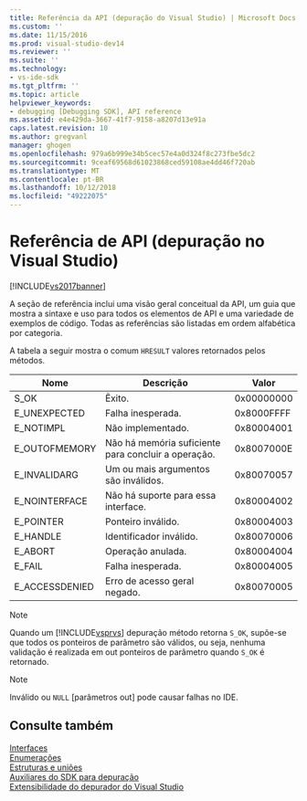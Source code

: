 ```yaml
---
title: Referência da API (depuração do Visual Studio) | Microsoft Docs
ms.custom: ''
ms.date: 11/15/2016
ms.prod: visual-studio-dev14
ms.reviewer: ''
ms.suite: ''
ms.technology:
- vs-ide-sdk
ms.tgt_pltfrm: ''
ms.topic: article
helpviewer_keywords:
- debugging [Debugging SDK], API reference
ms.assetid: e4e429da-3667-41f7-9158-a8207d13e91a
caps.latest.revision: 10
ms.author: gregvanl
manager: ghogen
ms.openlocfilehash: 979a6b999e34b5cec57e4a0d324f8c273fbe5dc2
ms.sourcegitcommit: 9ceaf69568d61023868ced59108ae4dd46f720ab
ms.translationtype: MT
ms.contentlocale: pt-BR
ms.lasthandoff: 10/12/2018
ms.locfileid: "49222075"
---
```

# <a name="api-reference-visual-studio-debugging"></a>Referência de API (depuração no Visual Studio)
[!INCLUDE[vs2017banner](../../../includes/vs2017banner.md)]

A seção de referência inclui uma visão geral conceitual da API, um guia que mostra a sintaxe e uso para todos os elementos de API e uma variedade de exemplos de código. Todas as referências são listadas em ordem alfabética por categoria.  
  
 A tabela a seguir mostra o comum `HRESULT` valores retornados pelos métodos.  
  
|Nome|Descrição|Valor|  
|----------|-----------------|-----------|  
|S_OK|Êxito.|0x00000000|  
|E_UNEXPECTED|Falha inesperada.|0x8000FFFF|  
|E_NOTIMPL|Não implementado.|0x80004001|  
|E_OUTOFMEMORY|Não há memória suficiente para concluir a operação.|0x8007000E|  
|E_INVALIDARG|Um ou mais argumentos são inválidos.|0x80070057|  
|E_NOINTERFACE|Não há suporte para essa interface.|0x80004002|  
|E_POINTER|Ponteiro inválido.|0x80004003|  
|E_HANDLE|Identificador inválido.|0x80070006|  
|E_ABORT|Operação anulada.|0x80004004|  
|E_FAIL|Falha inesperada.|0x80004005|  
|E_ACCESSDENIED|Erro de acesso geral negado.|0x80070005|  
  
> [!NOTE]
>  Quando um [!INCLUDE[vsprvs](../../../includes/vsprvs-md.md)] depuração método retorna `S_OK`, supõe-se que todos os ponteiros de parâmetro são válidos, ou seja, nenhuma validação é realizada em out ponteiros de parâmetro quando `S_OK` é retornado.  
  
> [!NOTE]
>  Inválido ou `NULL` [parâmetros out] pode causar falhas no IDE.  
  
## <a name="see-also"></a>Consulte também  
 [Interfaces](../../../extensibility/debugger/reference/interfaces-visual-studio-debugging.md)   
 [Enumerações](../../../extensibility/debugger/reference/enumerations-visual-studio-debugging.md)   
 [Estruturas e uniões](../../../extensibility/debugger/reference/structures-and-unions.md)   
 [Auxiliares do SDK para depuração](../../../extensibility/debugger/reference/sdk-helpers-for-debugging.md)   
 [Extensibilidade do depurador do Visual Studio](../../../extensibility/debugger/visual-studio-debugger-extensibility.md)

